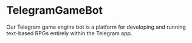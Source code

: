 # TelegramGameBot
Our Telegram game engine bot is a platform for developing and running text-based RPGs entirely within the Telegram app.
